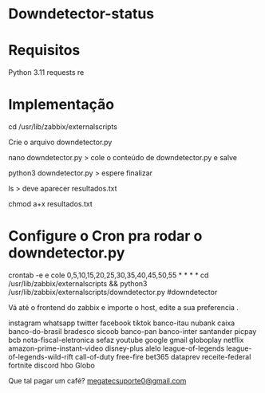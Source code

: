 ﻿# Downdetector-status

# Requisitos
Python 3.11
requests
re


# Implementação 

cd /usr/lib/zabbix/externalscripts

Crie o arquivo downdetector.py

nano downdetector.py > cole o conteúdo de downdetector.py e salve 

python3 downdetector.py > espere finalizar 

ls > deve aparecer resultados.txt


chmod a+x resultados.txt 


# Configure o Cron pra rodar o downdetector.py

crontab -e      e cole        0,5,10,15,20,25,30,35,40,45,50,55 * * * * cd  /usr/lib/zabbix/externalscripts && python3 /usr/lib/zabbix/externalscripts/downdetector.py #downdetector

Vá até o frontend do zabbix e importe o host, edite a sua preferencia .


instagram
whatsapp
twitter
facebook
tiktok
banco-itau
nubank
caixa
banco-do-brasil
bradesco
sicoob
banco-pan
banco-inter
santander
picpay
bcb
nota-fiscal-eletronica
sefaz
youtube
google
gmail
globoplay
netflix
amazon-prime-instant-video
disney-plus
alelo
league-of-legends
league-of-legends-wild-rift
call-of-duty
free-fire
bet365
dataprev
receite-federal
fortnite
discord
hbo
Globo

Que tal pagar um café?  megatecsuporte0@gmail.com
